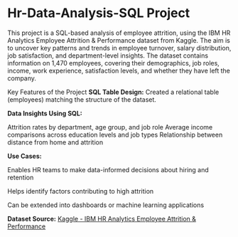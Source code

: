 # Hr-Data-Analysis-SQL Project

This project is a SQL-based analysis of employee attrition, using the IBM HR Analytics Employee Attrition & Performance dataset from Kaggle. The aim is to uncover key patterns and trends in employee turnover, salary distribution, job satisfaction, and department-level insights.
The dataset contains information on 1,470 employees, covering their demographics, job roles, income, work experience, satisfaction levels, and whether they have left the company.

Key Features of the Project
**SQL Table Design:**
Created a relational table (employees) matching the structure of the dataset.

**Data Insights Using SQL:**

Attrition rates by department, age group, and job role
Average income comparisons across education levels and job types
Relationship between distance from home and attrition

**Use Cases:**

Enables HR teams to make data-informed decisions about hiring and retention

Helps identify factors contributing to high attrition

Can be extended into dashboards or machine learning applications

**Dataset Source:**
[Kaggle - IBM HR Analytics Employee Attrition & Performance](https://www.kaggle.com/datasets/pavansubhasht/ibm-hr-analytics-attrition-dataset)

